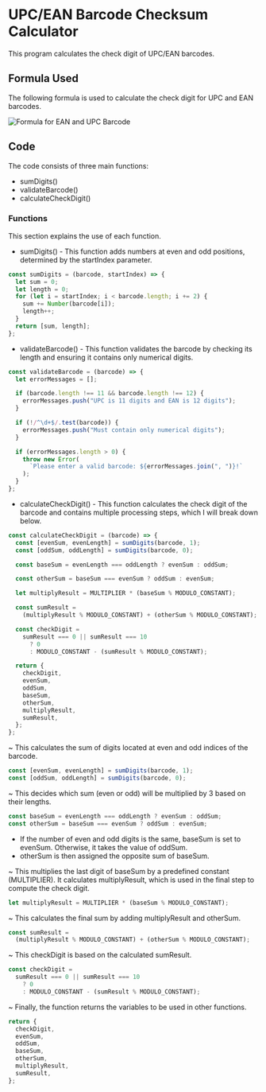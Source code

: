 # UPC/EAN Barcode Checksum Calculator

This program calculates the check digit of UPC/EAN barcodes.

## Formula Used

The following formula is used to calculate the check digit for UPC and EAN barcodes.

![Formula for EAN and UPC Barcode](https://github.com/user-attachments/assets/1f27c239-bb39-46ca-9ab1-bd287c188848)

## Code

The code consists of three main functions:

- sumDigits()
- validateBarcode()
- calculateCheckDigit()

### Functions

This section explains the use of each function.

- sumDigits() - This function adds numbers at even and odd positions, determined by the startIndex parameter.

```javascript
const sumDigits = (barcode, startIndex) => {
  let sum = 0;
  let length = 0;
  for (let i = startIndex; i < barcode.length; i += 2) {
    sum += Number(barcode[i]);
    length++;
  }
  return [sum, length];
};
```

- validateBarcode() - This function validates the barcode by checking its length and ensuring it contains only numerical digits.

```javascript
const validateBarcode = (barcode) => {
  let errorMessages = [];

  if (barcode.length !== 11 && barcode.length !== 12) {
    errorMessages.push("UPC is 11 digits and EAN is 12 digits");
  }

  if (!/^\d+$/.test(barcode)) {
    errorMessages.push("Must contain only numerical digits");
  }

  if (errorMessages.length > 0) {
    throw new Error(
      `Please enter a valid barcode: ${errorMessages.join(", ")}!`
    );
  }
};
```

- calculateCheckDigit() - This function calculates the check digit of the barcode and contains multiple processing steps, which I will break down below.

```javascript
const calculateCheckDigit = (barcode) => {
  const [evenSum, evenLength] = sumDigits(barcode, 1);
  const [oddSum, oddLength] = sumDigits(barcode, 0);

  const baseSum = evenLength === oddLength ? evenSum : oddSum;

  const otherSum = baseSum === evenSum ? oddSum : evenSum;

  let multiplyResult = MULTIPLIER * (baseSum % MODULO_CONSTANT);

  const sumResult =
    (multiplyResult % MODULO_CONSTANT) + (otherSum % MODULO_CONSTANT);

  const checkDigit =
    sumResult === 0 || sumResult === 10
      ? 0
      : MODULO_CONSTANT - (sumResult % MODULO_CONSTANT);

  return {
    checkDigit,
    evenSum,
    oddSum,
    baseSum,
    otherSum,
    multiplyResult,
    sumResult,
  };
};
```

~ This calculates the sum of digits located at even and odd indices of the barcode.

```javascript
const [evenSum, evenLength] = sumDigits(barcode, 1);
const [oddSum, oddLength] = sumDigits(barcode, 0);
```

~ This decides which sum (even or odd) will be multiplied by 3 based on their lengths.

```javascript
const baseSum = evenLength === oddLength ? evenSum : oddSum;
const otherSum = baseSum === evenSum ? oddSum : evenSum;
```

- If the number of even and odd digits is the same, baseSum is set to evenSum. Otherwise, it takes the value of oddSum.
- otherSum is then assigned the opposite sum of baseSum.

~ This multiplies the last digit of baseSum by a predefined constant (MULTIPLIER). It calculates multiplyResult, which is used in the final step to compute the check digit.

```javascript
let multiplyResult = MULTIPLIER * (baseSum % MODULO_CONSTANT);
```

~ This calculates the final sum by adding multiplyResult and otherSum.

```javascript
const sumResult =
  (multiplyResult % MODULO_CONSTANT) + (otherSum % MODULO_CONSTANT);
```

~ This checkDigit is based on the calculated sumResult.

```javascript
const checkDigit =
  sumResult === 0 || sumResult === 10
    ? 0
    : MODULO_CONSTANT - (sumResult % MODULO_CONSTANT);
```

~ Finally, the function returns the variables to be used in other functions.

```javascript
return {
  checkDigit,
  evenSum,
  oddSum,
  baseSum,
  otherSum,
  multiplyResult,
  sumResult,
};
```
